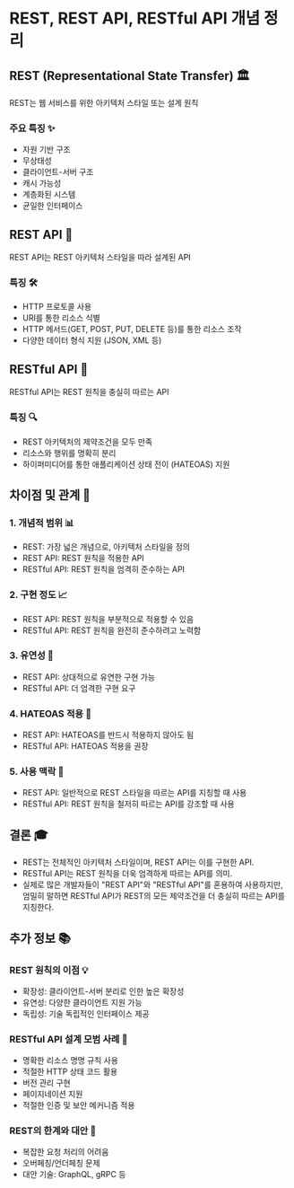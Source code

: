 # REST, REST API, RESTful API 개념 정리
## REST (Representational State Transfer) 🏛️

REST는 웹 서비스를 위한 아키텍처 스타일 또는 설계 원칙

### 주요 특징 ✨

- 자원 기반 구조
- 무상태성
- 클라이언트-서버 구조
- 캐시 가능성
- 계층화된 시스템
- 균일한 인터페이스

## REST API 🔗

REST API는 REST 아키텍처 스타일을 따라 설계된 API

### 특징 🛠️

- HTTP 프로토콜 사용
- URI를 통한 리소스 식별
- HTTP 메서드(GET, POST, PUT, DELETE 등)를 통한 리소스 조작
- 다양한 데이터 형식 지원 (JSON, XML 등)

## RESTful API 🎯

RESTful API는 REST 원칙을 충실히 따르는 API

### 특징 🔍

- REST 아키텍처의 제약조건을 모두 만족
- 리소스와 행위를 명확히 분리
- 하이퍼미디어를 통한 애플리케이션 상태 전이 (HATEOAS) 지원

## 차이점 및 관계 🔄

### 1. 개념적 범위 📊

- REST: 가장 넓은 개념으로, 아키텍처 스타일을 정의
- REST API: REST 원칙을 적용한 API
- RESTful API: REST 원칙을 엄격히 준수하는 API

### 2. 구현 정도 📈

- REST API: REST 원칙을 부분적으로 적용할 수 있음
- RESTful API: REST 원칙을 완전히 준수하려고 노력함

### 3. 유연성 🌊

- REST API: 상대적으로 유연한 구현 가능
- RESTful API: 더 엄격한 구현 요구

### 4. HATEOAS 적용 🔗

- REST API: HATEOAS를 반드시 적용하지 않아도 됨
- RESTful API: HATEOAS 적용을 권장

### 5. 사용 맥락 💬

- REST API: 일반적으로 REST 스타일을 따르는 API를 지칭할 때 사용
- RESTful API: REST 원칙을 철저히 따르는 API를 강조할 때 사용

## 결론 🎓

- REST는 전체적인 아키텍처 스타일이며, REST API는 이를 구현한 API.
- RESTful API는 REST 원칙을 더욱 엄격하게 따르는 API를 의미.
- 실제로 많은 개발자들이 "REST API"와 "RESTful API"를 혼용하여 사용하지만, 엄밀히 말하면 RESTful API가 REST의 모든 제약조건을 더 충실히 따르는 API를 지칭한다.

## 추가 정보 📚

### REST 원칙의 이점 💡

- 확장성: 클라이언트-서버 분리로 인한 높은 확장성
- 유연성: 다양한 클라이언트 지원 가능
- 독립성: 기술 독립적인 인터페이스 제공

### RESTful API 설계 모범 사례 🌟

- 명확한 리소스 명명 규칙 사용
- 적절한 HTTP 상태 코드 활용
- 버전 관리 구현
- 페이지네이션 지원
- 적절한 인증 및 보안 메커니즘 적용

### REST의 한계와 대안 🔄

- 복잡한 요청 처리의 어려움
- 오버페칭/언더페칭 문제
- 대안 기술: GraphQL, gRPC 등